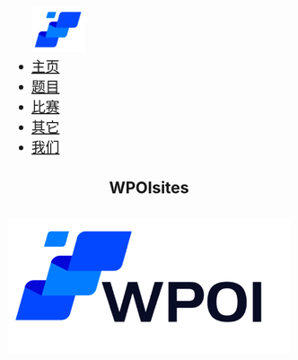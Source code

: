 <html>
	<head>
		<title>WPOIsites</title>
		<link rel="shortcut icon" href="picture/logo.ico">
		<link rel="stylesheet" href="style.css">
	</head>
	<body>
		<ul style="font-size: 25px;">
			<img src="picture/logo.ico" style="height:80px;">
			<li><a href="#" class="active">主页</a></li>
			  <li><a href="#">题目</a></li>
			  <li><a href="#">比赛</a></li>
			  <li><a href="#">其它</a></li>
			  <li><a href="#">我们</a></li>
		</ul>
		<h1 style="text-align: center;">WPOIsites<h1>
		<div style="text-align: center;">
			<img src="picture/logo.png" style="height: 20%;">
		</div>
  <body>
</html>
